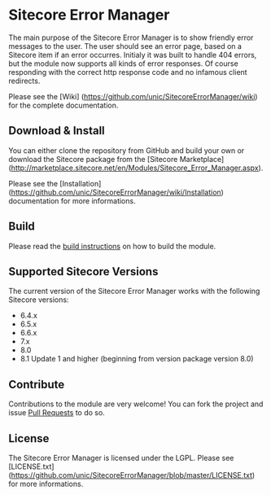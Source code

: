 # Sitecore Error Manager
The main purpose of the Sitecore Error Manager is to show friendly error messages to the user. The user should see an error page, based on a Sitecore item if an error occurres. Initialy it was built to handle 404 errors, but the module now supports all kinds of error responses. Of course responding with the correct http response code and no infamous client redirects.

Please see the [Wiki] (https://github.com/unic/SitecoreErrorManager/wiki) for the complete documentation.

## Download & Install
You can either clone the repository from GitHub and build your own or download the Sitecore package from the [Sitecore Marketplace] (http://marketplace.sitecore.net/en/Modules/Sitecore_Error_Manager.aspx).

Please see the [Installation] (https://github.com/unic/SitecoreErrorManager/wiki/Installation) documentation for more informations.

## Build
Please read the [build instructions](build/README.md) on how to build the module.

## Supported Sitecore Versions
The current version of the Sitecore Error Manager works with the following Sitecore versions:
- 6.4.x
- 6.5.x
- 6.6.x
- 7.x
- 8.0
- 8.1 Update 1 and higher (beginning from version package version 8.0) 

## Contribute
Contributions to the module are very welcome! You can fork the project and issue [Pull Requests](https://help.github.com/articles/creating-a-pull-request) to do so.

## License
The Sitecore Error Manager is licensed under the LGPL. Please see [LICENSE.txt] (https://github.com/unic/SitecoreErrorManager/blob/master/LICENSE.txt) for more informations.
